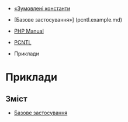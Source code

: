 - [«Зумовлені константи](pcntl.constants.md)
- [Базове застосування»] (pcntl.example.md)

- [PHP Manual](index.md)
- [PCNTL](book.pcntl.md)
- Приклади

# Приклади

## Зміст

- [Базове застосування](pcntl.example.md)
